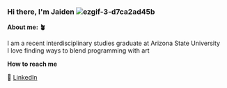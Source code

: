 ### Hi there, I'm Jaiden ![ezgif-3-d7ca2ad45b](https://user-images.githubusercontent.com/8977333/147840202-16d1be92-1bfe-4656-89c5-7f11a5de6183.gif)


**About me: 🪴**

I am a recent interdisciplinary studies graduate at Arizona State University<br />
I love finding ways to blend programming with art<br />

**How to reach me**

💌 [LinkedIn](https://www.linkedin.com/in/jaiden-esprit-250568202/)
